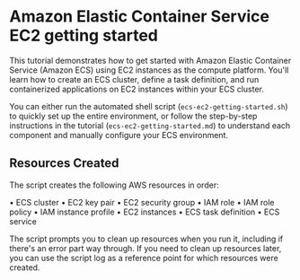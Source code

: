 # Amazon Elastic Container Service EC2 getting started

This tutorial demonstrates how to get started with Amazon Elastic Container Service (Amazon ECS) using EC2 instances as the compute platform. You'll learn how to create an ECS cluster, define a task definition, and run containerized applications on EC2 instances within your ECS cluster.

You can either run the automated shell script (`ecs-ec2-getting-started.sh`) to quickly set up the entire environment, or follow the step-by-step instructions in the tutorial (`ecs-ec2-getting-started.md`) to understand each component and manually configure your ECS environment.

## Resources Created

The script creates the following AWS resources in order:

• ECS cluster
• EC2 key pair
• EC2 security group
• IAM role
• IAM role policy
• IAM instance profile
• EC2 instances
• ECS task definition
• ECS service

The script prompts you to clean up resources when you run it, including if there's an error part way through. If you need to clean up resources later, you can use the script log as a reference point for which resources were created.